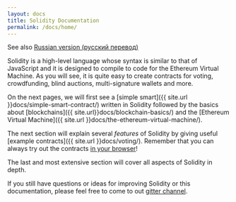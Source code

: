 ```yaml
---
layout: docs
title: Solidity Documentation
permalink: /docs/home/
---
```

See also [Russian version (русский перевод)](https://github.com/ethereum/wiki/wiki/%D0%A0%D1%83%D0%BA%D0%BE%D0%B2%D0%BE%D0%B4%D1%81%D1%82%D0%B2%D0%BE-%D0%BF%D0%BE-Solidity)  

Solidity is a high-level language whose syntax is similar to that of JavaScript
and it is designed to compile to code for the Ethereum Virtual Machine.
As you will see, it is quite easy to create contracts for voting,
crowdfunding, blind auctions, multi-signature wallets and more.

On the next pages, we will first see a
[simple smart]({{ site.url }}docs/simple-smart-contract/) written
in Solidity followed by the basics about
[blockchains]({{ site.url}}docs/blockchain-basics/)
and the [Ethereum Virtual Machine]({{ site.url }}docs/the-ethereum-virtual-machine/).

The next section will explain several *features* of Solidity by giving
useful [example contracts]({{ site.url }}docs/voting/).
Remember that you can always try out the contracts
[in your browser](https://chriseth.github.io/browser-solidity)!

The last and most extensive section will cover all aspects of Solidity in depth.

If you still have questions or ideas for improving Solidity or this documentation,
please feel free to come to out [gitter channel](https://gitter.im/ethereum/solidity/).

